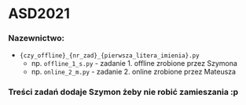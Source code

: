 # ASD2021

### Nazewnictwo:
* `{czy_offline}_{nr_zad}_{pierwsza_litera_imienia}.py`
    - np. `offline_1_s.py` - zadanie 1. offline zrobione przez Szymona 
    - np. `online_2_m.py` - zadanie 2. online zrobione przez Mateusza

### Treści zadań dodaje Szymon żeby nie robić zamieszania :p